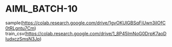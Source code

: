 # AIML_BATCH-10
sample(https://colab.research.google.com/drive/1gvOKUlGBSqFiUwn3ilOfC0tRLgntu7Cm)
train_csv(https://colab.research.google.com/drive/1_8P45ImNoG0DrpK7aoDIudxczSmsN3Jp)
